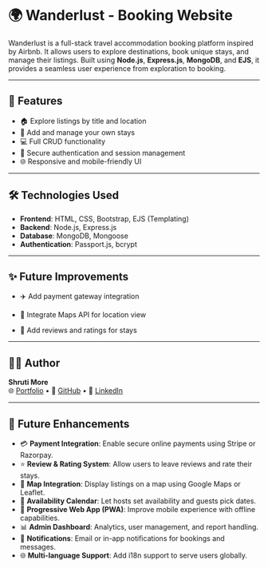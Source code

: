 # 🌍 Wanderlust - Booking Website

Wanderlust is a full-stack travel accommodation booking platform inspired by Airbnb. It allows users to explore destinations, book unique stays, and manage their listings. Built using **Node.js**, **Express.js**, **MongoDB**, and **EJS**, it provides a seamless user experience from exploration to booking.


---

## 🚀 Features

- 🏠 Explore listings by title and location
- 🧳 Add and manage your own stays
- 💻 Full CRUD functionality
- 🔐 Secure authentication and session management
- 🌐 Responsive and mobile-friendly UI

---

## 🛠️ Technologies Used

- **Frontend**: HTML, CSS, Bootstrap, EJS (Templating)
- **Backend**: Node.js, Express.js
- **Database**: MongoDB, Mongoose
- **Authentication**: Passport.js, bcrypt

---

## ✨ Future Improvements
- ✈️ Add payment gateway integration

- 📍 Integrate Maps API for location view

- 💬 Add reviews and ratings for stays

---

## 🧑‍💻 Author

**Shruti More**  
🌐 [Portfolio](https://shruti-more-portfolio.netlify.app/) • 🐙 [GitHub](https://github.com/ShrutiMore23) • 💼 [LinkedIn](https://linkedin.com/in/yourlinkedin)

---

## 🔮 Future Enhancements

- 💳 **Payment Integration**: Enable secure online payments using Stripe or Razorpay.
- ⭐ **Review & Rating System**: Allow users to leave reviews and rate their stays.
- 📍 **Map Integration**: Display listings on a map using Google Maps or Leaflet.
- 📅 **Availability Calendar**: Let hosts set availability and guests pick dates.
- 📱 **Progressive Web App (PWA)**: Improve mobile experience with offline capabilities.
- 📊 **Admin Dashboard**: Analytics, user management, and report handling.
- 🔔 **Notifications**: Email or in-app notifications for bookings and messages.
- 🌐 **Multi-language Support**: Add i18n support to serve users globally.

